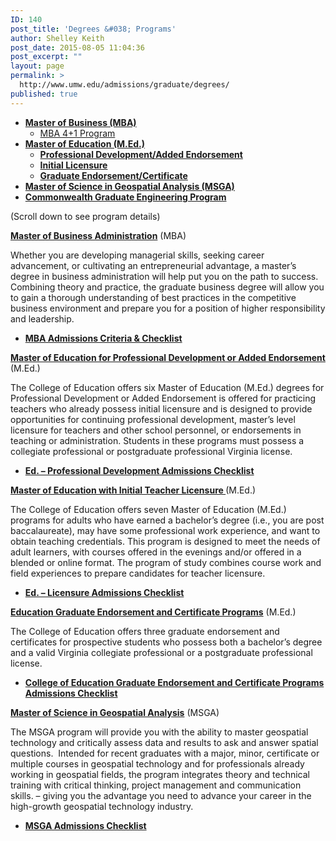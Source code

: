 ```yaml
---
ID: 140
post_title: 'Degrees &#038; Programs'
author: Shelley Keith
post_date: 2015-08-05 11:04:36
post_excerpt: ""
layout: page
permalink: >
  http://www.umw.edu/admissions/graduate/degrees/
published: true
---
```

<ul>
	<li><a href="http://www.umw.edu/admissions/graduate/degrees/mba/"><strong>Master of Business (MBA)</strong></a>
<ul>
	<li><a href="http://www.umw.edu/admissions/graduate/degrees/mba/5-year/">MBA 4+1 Program</a></li>
</ul>
</li>
	<li><strong><u>Master of Education (M.Ed.)</u></strong>
<ul>
	<li><a href="http://www.umw.edu/admissions/graduate/degrees/med-profdev/"><strong>Professional Development/Added Endorsement</strong></a></li>
	<li><a href="http://www.umw.edu/admissions/graduate/degrees/med-teacher-licensure/"><strong>Initial Licensure</strong></a></li>
	<li><a href="http://www.umw.edu/admissions/graduate/degrees/endorsements/"><strong>Graduate Endorsement/Certificate</strong></a></li>
</ul>
</li>
	<li><a href="http://www.umw.edu/admissions/graduate/degrees/msga/"><strong>Master of Science in Geospatial Analysis (MSGA)</strong></a></li>
	<li><a href="http://dahlgren.umw.edu/academic-partners/"><strong>Commonwealth Graduate Engineering Program</strong></a></li>
</ul>
(Scroll down to see program details)

<a href="http://www.umw.edu/admissions/graduate/degrees/mba/"><strong>Master of Business Administration</strong></a> (MBA)

Whether you are developing managerial skills, seeking career advancement, or cultivating an entrepreneurial advantage, a master’s degree in business administration will help put you on the path to success. Combining theory and practice, the graduate business degree will allow you to gain a thorough understanding of best practices in the competitive business environment and prepare you for a position of higher responsibility and leadership.
<ul>
	<li><a href="http://www.umw.edu/admissions/graduate/degrees/mba/mba-checklist/"><strong>MBA Admissions Criteria &amp; Checklist</strong></a></li>
</ul>
<a href="http://www.umw.edu/admissions/graduate/degrees/med-profdev/"><strong>Master of Education for Professional Development or Added Endorsement</strong></a> (M.Ed.)

The College of Education offers six Master of Education (M.Ed.) degrees for Professional Development or Added Endorsement is offered for practicing teachers who already possess initial licensure and is designed to provide opportunities for continuing professional development, master’s level licensure for teachers and other school personnel, or endorsements in teaching or administration. Students in these programs must possess a collegiate professional or postgraduate professional Virginia license.
<ul>
	<li><a href="http://www.umw.edu/admissions/graduate/degrees/med-profdev/med-profdev-checklist/"><strong>Ed. – Professional Development Admissions Checklist</strong></a></li>
</ul>
<strong><u>Master of Education with Initial Teacher Licensure </u></strong>(M.Ed.)

The College of Education offers seven Master of Education (M.Ed.) programs for adults who have earned a bachelor’s degree (i.e., you are post baccalaureate), may have some professional work experience, and want to obtain teaching credentials. This program is designed to meet the needs of adult learners, with courses offered in the evenings and/or offered in a blended or online format. The program of study combines course work and field experiences to prepare candidates for teacher licensure.
<ul>
	<li><a href="http://www.umw.edu/admissions/graduate/degrees/med-teacher-licensure/med-licensure-checklist/"><strong>Ed. – Licensure Admissions Checklist</strong></a></li>
</ul>
<a href="http://www.umw.edu/admissions/graduate/degrees/endorsements/"><strong>Education Graduate Endorsement and Certificate Programs</strong></a> (M.Ed.)

The College of Education offers three graduate endorsement and certificates for prospective students who possess both a bachelor’s degree and a valid Virginia collegiate professional or a postgraduate professional license.
<ul>
	<li><a href="http://www.umw.edu/admissions/graduate/degrees/endorsements/endorsement-checklist/"><strong>College of Education Graduate Endorsement and Certificate Programs Admissions Checklist</strong></a></li>
</ul>
<a href="http://www.umw.edu/admissions/graduate/degrees/msga/"><strong>Master of Science in Geospatial Analysis</strong></a> (MSGA)

The MSGA program will provide you with the ability to master geospatial technology and critically assess data and results to ask and answer spatial questions.  Intended for recent graduates with a major, minor, certificate or multiple courses in geospatial technology and for professionals already working in geospatial fields, the program integrates theory and technical training with critical thinking, project management and communication skills. – giving you the advantage you need to advance your career in the high-growth geospatial technology industry.
<ul>
	<li><a href="http://www.umw.edu/admissions/graduate/degrees/msga/msga-checklist/"><strong>MSGA Admissions Checklist</strong></a></li>
</ul>
&nbsp;